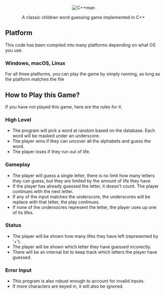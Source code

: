 <div align = "center">
  
![C++man](https://github.com/user-attachments/assets/a791b4a2-6c3c-4ac6-8b3a-3d847a834522)
  
A classic children word guessing game implemented in C++
</div>

## Platform
This code has been compiled into many platforms depending on what OS you use.

### Windows, macOS, Linux
For all three platforms, you can play the game by simply running, as long as the platform matches the file

## How to Play this Game?
If you have not played this game, here are the rules for it.

### High Level
- The program will pick a word at random based on the database. Each word will be masked under an underscore.
- The player wins if they can uncover all the alphabets and guess the word. 
- The player loses if they run out of life.
### Gameplay
- The player will guess a single letter, there is no limit how many letters they can guess, but they are limited by the amount of life they have.
- If the player has already guessed the letter, it doesn't count. The player continues with the next letter.
- If any of the input matches the underscore, the underscores will be replace with that letter, the play continues.
- If none of the undersocres represent the letter, the player uses up one of its lifes.
### Status
- The player will be shown how many lifes they have left (represented by '+').
- The player will be shown which letter they have guessed incorectly.
- There will be an internal list to keep track which letters the player have guessed.

### Error Input
- This program is also robust enough to account for invalid inputs.
- If more characters are keyed in, it will also be ignored.


